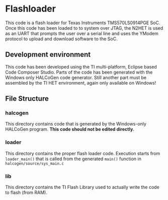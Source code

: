# Flashloader

This code is a flash loader for Texas Instruments TMS570LS0914PGE
SoC. Once this code has been loaded to to system over JTAG,
the N2HET is used as an UART that prompts the user over a
serial line and uses the YModem protocol to upload and download
software to the SoC.

## Development environment

This code has been developed using the TI multi-platform, Eclipse
based Code Composer Studio. Parts of the code has been generated
with the Windows only HALCoGen code generator. Still another
part must be assembled by the TI HET environment, again only
available on Windows!

## File Structure

### halcogen

This directory contains code that is generated by the Windows-only 
HALCoGen program.  **This code should not be edited directly.**

### loader

This directory contains the proper flash loader code.
Execution starts from `loader_main()` that is called
from the generated `main()` function in `halcogen/source/sys_main.c`

### lib

This directory contains the TI Flash Library used to
actually write the code to flash (from RAM).
